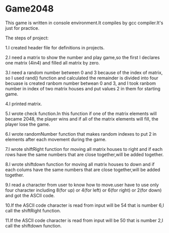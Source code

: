 # Game2048
This game is written in console environment.It compiles by gcc compiler.It's just for practice.


The steps of project:

1.I created header file for definitions in projects.

2.I need a matrix to show the number and play game,so the first I declares one matrix (4in4) and filled all matrix by zero.

3.I need a random number between 0 and 3 because of the index of matrix, so I used rand() function and calculated the remainder is divided into four becuase is created ranbom number betwean 0 and 3, and I took ranbom number in index of two matrix houses and put values 2 in them for starting game.

4.I printed matrix.

5.I wrote check function.In this function if one of the matrix elements will became 2048, the player wins and if all of the matrix elements will fill, the player lose the game.

6.I wrote randomNumber function that makes random indexes to put 2 in elements after each movement during the game.

7.I wrote shiftRight function for moving all matrix houses to right and if each rows have the same numbers that are close together,will be added together.

8.I wrote shiftdown function for moving all matrix houses to down and if each colums have the same numbers that are close together,will be added together.

9.I read a character from user to know how to move.user have to use only four character including 8(for up) or 4(for left) or 6(for right) or 2(for down) and got the ASCII code.

10.If the ASCII code character is read from input will be 54 that is number 6,I call the shiftRight function.

11.If the ASCII code character is read from input will be 50 that is number 2,I call the shiftdown function.


